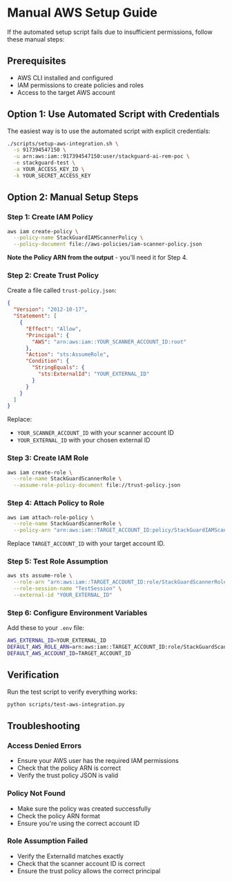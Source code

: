 # Manual AWS Setup Guide

If the automated setup script fails due to insufficient permissions, follow these manual steps:

## Prerequisites

- AWS CLI installed and configured
- IAM permissions to create policies and roles
- Access to the target AWS account

## Option 1: Use Automated Script with Credentials

The easiest way is to use the automated script with explicit credentials:

```bash
./scripts/setup-aws-integration.sh \
  -s 917394547150 \
  -u arn:aws:iam::917394547150:user/stackguard-ai-rem-poc \
  -e stackguard-test \
  -a YOUR_ACCESS_KEY_ID \
  -k YOUR_SECRET_ACCESS_KEY
```

## Option 2: Manual Setup Steps

### Step 1: Create IAM Policy

```bash
aws iam create-policy \
  --policy-name StackGuardIAMScannerPolicy \
  --policy-document file://aws-policies/iam-scanner-policy.json
```

**Note the Policy ARN from the output** - you'll need it for Step 4.

### Step 2: Create Trust Policy

Create a file called `trust-policy.json`:

```json
{
  "Version": "2012-10-17",
  "Statement": [
    {
      "Effect": "Allow",
      "Principal": {
        "AWS": "arn:aws:iam::YOUR_SCANNER_ACCOUNT_ID:root"
      },
      "Action": "sts:AssumeRole",
      "Condition": {
        "StringEquals": {
          "sts:ExternalId": "YOUR_EXTERNAL_ID"
        }
      }
    }
  ]
}
```

Replace:

- `YOUR_SCANNER_ACCOUNT_ID` with your scanner account ID
- `YOUR_EXTERNAL_ID` with your chosen external ID

### Step 3: Create IAM Role

```bash
aws iam create-role \
  --role-name StackGuardScannerRole \
  --assume-role-policy-document file://trust-policy.json
```

### Step 4: Attach Policy to Role

```bash
aws iam attach-role-policy \
  --role-name StackGuardScannerRole \
  --policy-arn "arn:aws:iam::TARGET_ACCOUNT_ID:policy/StackGuardIAMScannerPolicy"
```

Replace `TARGET_ACCOUNT_ID` with your target account ID.

### Step 5: Test Role Assumption

```bash
aws sts assume-role \
  --role-arn "arn:aws:iam::TARGET_ACCOUNT_ID:role/StackGuardScannerRole" \
  --role-session-name "TestSession" \
  --external-id "YOUR_EXTERNAL_ID"
```

### Step 6: Configure Environment Variables

Add these to your `.env` file:

```bash
AWS_EXTERNAL_ID=YOUR_EXTERNAL_ID
DEFAULT_AWS_ROLE_ARN=arn:aws:iam::TARGET_ACCOUNT_ID:role/StackGuardScannerRole
DEFAULT_AWS_ACCOUNT_ID=TARGET_ACCOUNT_ID
```

## Verification

Run the test script to verify everything works:

```bash
python scripts/test-aws-integration.py
```

## Troubleshooting

### Access Denied Errors

- Ensure your AWS user has the required IAM permissions
- Check that the policy ARN is correct
- Verify the trust policy JSON is valid

### Policy Not Found

- Make sure the policy was created successfully
- Check the policy ARN format
- Ensure you're using the correct account ID

### Role Assumption Failed

- Verify the ExternalId matches exactly
- Check that the scanner account ID is correct
- Ensure the trust policy allows the correct principal
